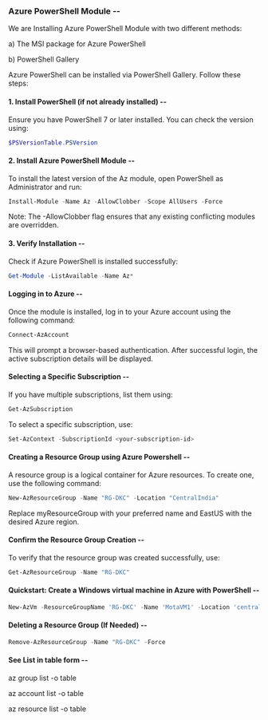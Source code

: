 
### Azure PowerShell Module --

We are Installing Azure PowerShell Module with two different methods:

a) The MSI package for Azure PowerShell

b) PowerShell Gallery

Azure PowerShell can be installed via PowerShell Gallery. Follow these steps:

#### 1. Install PowerShell (if not already installed) --

Ensure you have PowerShell 7 or later installed. You can check the version using:
```powershell
$PSVersionTable.PSVersion
```
#### 2. Install Azure PowerShell Module --

To install the latest version of the Az module, open PowerShell as Administrator and run:
```powershell
Install-Module -Name Az -AllowClobber -Scope AllUsers -Force
```
Note: The -AllowClobber flag ensures that any existing conflicting modules are overridden.

#### 3. Verify Installation --

Check if Azure PowerShell is installed successfully:
```powershell
Get-Module -ListAvailable -Name Az*
```
#### Logging in to Azure --

Once the module is installed, log in to your Azure account using the following command:
```powershell
Connect-AzAccount
```
This will prompt a browser-based authentication. After successful login, the active subscription details will be displayed.

#### Selecting a Specific Subscription --

If you have multiple subscriptions, list them using:
```powershell
Get-AzSubscription
```
To select a specific subscription, use:
```powershell
Set-AzContext -SubscriptionId <your-subscription-id>
```
#### Creating a Resource Group using Azure Powershell --
A resource group is a logical container for Azure resources. To create one, use the following command:
```powershell
New-AzResourceGroup -Name "RG-DKC" -Location "CentralIndia"
```
Replace myResourceGroup with your preferred name and EastUS with the desired Azure region.

#### Confirm the Resource Group Creation --

To verify that the resource group was created successfully, use:
```powershell
Get-AzResourceGroup -Name "RG-DKC"
```
#### Quickstart: Create a Windows virtual machine in Azure with PowerShell --
```powershell
New-AzVm -ResourceGroupName 'RG-DKC' -Name 'MotaVM1' -Location 'centralindia' -Image 'MicrosoftWindowsServer:WindowsServer:2022-datacenter-azure-edition:latest' -VirtualNetworkName 'myVnet1' -SubnetName 'mySubnet1' -SecurityGroupName 'myNSG1' -PublicIpAddressName 'myPublicIpAddress1' -OpenPorts 80,3389
```
#### Deleting a Resource Group (If Needed) --
```powershell
Remove-AzResourceGroup -Name "RG-DKC" -Force
```
#### See List in table form --

az group list -o table

az account list -o table

az resource list -o table
